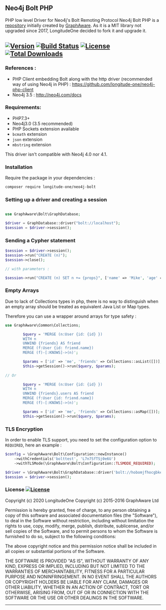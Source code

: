 ## Neo4j Bolt PHP

PHP low level Driver for Neo4j's Bolt Remoting Protocol
Neo4j Bolt PHP is a [repository](https://github.com/graphaware/neo4j-bolt-php) initially created by [GraphAware](https://www.graphaware.com).
As it is a MIT library not upgraded since 2017, LongitudeOne decided to fork it and upgrade it.

[![Version](https://poser.pugx.org/longitude-one/neo4j-bolt/version)](//packagist.org/packages/longitude-one/neo4j-bolt)
[![Build Status](https://travis-ci.org/longitude-one/neo4j-bolt.svg?branch=master)](https://travis-ci.org/longitude-one/neo4j-bolt)
[![License](https://poser.pugx.org/longitude-one/neo4j-bolt/license)](//packagist.org/packages/longitude-one/neo4j-bolt)
[![Total Downloads](https://poser.pugx.org/longitude-one/neo4j-bolt/downloads)](//packagist.org/packages/longitude-one/neo4j-bolt)
---

### References :

* PHP Client embedding Bolt along with the http driver (recommended way of using Neo4j in PHP) : https://github.com/longitude-one/neo4j-php-client
* Neo4j 3.5 : http://neo4j.com/docs

### Requirements:

* PHP7.3+
* Neo4j3.0 (3.5 recommended)
* PHP Sockets extension available
* `bcmath` extension
* `json` extension
* `mbstring` extension

This driver isn't compatible with Neo4j 4.0 nor 4.1.

### Installation

Require the package in your dependencies :

```bash
composer require longitude-one/neo4j-bolt
```

### Setting up a driver and creating a session

```php

use GraphAware\Bolt\GraphDatabase;

$driver = GraphDatabase::driver("bolt://localhost");
$session = $driver->session();
```

### Sending a Cypher statement

```php
$session = $driver->session();
$session->run("CREATE (n)");
$session->close();

// with parameters :

$session->run("CREATE (n) SET n += {props}", ['name' => 'Mike', 'age' => 27]);
```

### Empty Arrays

Due to lack of Collections types in php, there is no way to distinguish when an empty array
should be treated as equivalent Java List or Map types.

Therefore you can use a wrapper around arrays for type safety :

```php
use GraphAware\Common\Collections;

        $query = 'MERGE (n:User {id: {id} }) 
        WITH n
        UNWIND {friends} AS friend
        MERGE (f:User {id: friend.name})
        MERGE (f)-[:KNOWS]->(n)';

        $params = ['id' => 'me', 'friends' => Collections::asList([])];
        $this->getSession()->run($query, $params);
        
// Or

        $query = 'MERGE (n:User {id: {id} }) 
        WITH n
        UNWIND {friends}.users AS friend
        MERGE (f:User {id: friend.name})
        MERGE (f)-[:KNOWS]->(n)';

        $params = ['id' => 'me', 'friends' => Collections::asMap([])];
        $this->getSession()->run($query, $params);

```

### TLS Encryption

In order to enable TLS support, you need to set the configuration option to `REQUIRED`, here an example :

```php
$config = \GraphAware\Bolt\Configuration::newInstance()
    ->withCredentials('bolttest', 'L7n7SfTSj0e6U')
    ->withTLSMode(\GraphAware\Bolt\Configuration::TLSMODE_REQUIRED);

$driver = \GraphAware\Bolt\GraphDatabase::driver('bolt://hobomjfhocgbkeenl.dbs.graphenedb.com:24786', $config);
$session = $driver->session();
```

### License [![License](https://poser.pugx.org/longitude-one/neo4j-bolt/license)](//packagist.org/packages/longitude-one/neo4j-bolt)

Copyright (c) 2020      LongitudeOne
Copyright (c) 2015-2016 GraphAware Ltd

Permission is hereby granted, free of charge, to any person obtaining a copy
of this software and associated documentation files (the "Software"), to deal
in the Software without restriction, including without limitation the rights
to use, copy, modify, merge, publish, distribute, sublicense, and/or sell
copies of the Software, and to permit persons to whom the Software is furnished
to do so, subject to the following conditions:

The above copyright notice and this permission notice shall be included in all
copies or substantial portions of the Software.

THE SOFTWARE IS PROVIDED "AS IS", WITHOUT WARRANTY OF ANY KIND, EXPRESS OR
IMPLIED, INCLUDING BUT NOT LIMITED TO THE WARRANTIES OF MERCHANTABILITY,
FITNESS FOR A PARTICULAR PURPOSE AND NONINFRINGEMENT. IN NO EVENT SHALL THE
AUTHORS OR COPYRIGHT HOLDERS BE LIABLE FOR ANY CLAIM, DAMAGES OR OTHER
LIABILITY, WHETHER IN AN ACTION OF CONTRACT, TORT OR OTHERWISE, ARISING FROM,
OUT OF OR IN CONNECTION WITH THE SOFTWARE OR THE USE OR OTHER DEALINGS IN
THE SOFTWARE.

---